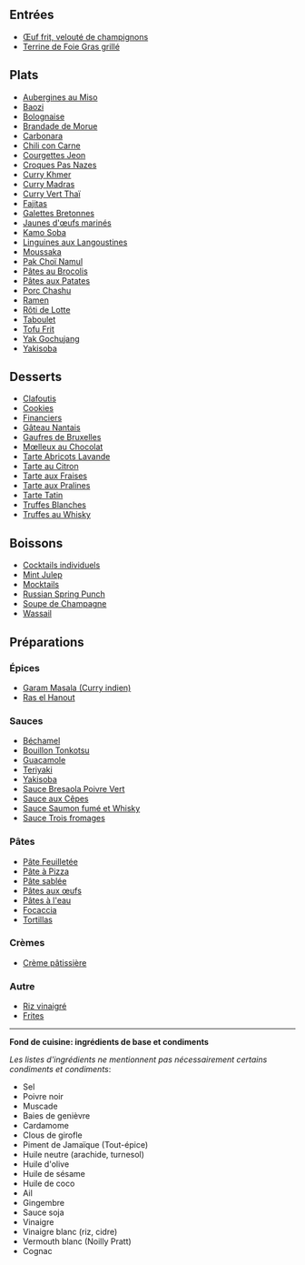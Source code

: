 ## Entrées

- [Œuf frit, velouté de champignons](pages/oeuf-frit-champignons.md)
- [Terrine de Foie Gras grillé](pages/terrine-de-foie-gras-grille.md)

## Plats

- [Aubergines au Miso](pages/aubergines-miso.md)
- [Baozi](pages/baozi.md)
- [Bolognaise](pages/bolognaise.md)
- [Brandade de Morue](pages/brandade-de-morue.md)
- [Carbonara](pages/carbonara.md)
- [Chili con Carne](pages/chili-con-carne.md)
- [Courgettes Jeon](pages/courgettes-jeon.md)
- [Croques Pas Nazes](pages/croques-pas-nazes.md)
- [Curry Khmer](pages/curry-khmer.md)
- [Curry Madras](pages/curry-madras.md)
- [Curry Vert Thaï](pages/curry-vert-thai.md)
- [Fajitas](pages/fajitas.md)
- [Galettes Bretonnes](pages/galettes-bretonnes.md)
- [Jaunes d'œufs marinés](pages/jaunes-doeufs-marines.md)
- [Kamo Soba](pages/kamo-soba.md)
- [Linguines aux Langoustines](pages/linguines-aux-langoustines.md)
- [Moussaka](pages/moussaka.md)
- [Pak Choï Namul](pages/pak-choi-namul.md)
- [Pâtes au Brocolis](pages/pates-au-brocolis.md)
- [Pâtes aux Patates](pages/pates-aux-patates.md)
- [Porc Chashu](pages/porc-chashu.md)
- [Ramen](pages/ramen.md)
- [Rôti de Lotte](pages/roti-lotte.md)
- [Taboulet](pages/taboulet.md)
- [Tofu Frit](pages/tofu-frit.md)
- [Yak Gochujang](pages/yak-gochujang.md)
- [Yakisoba](pages/yakisoba.md)

## Desserts

- [Clafoutis](pages/clafoutis.md)
- [Cookies](pages/cookies.md)
- [Financiers](pages/financiers.md)
- [Gâteau Nantais](pages/gateau-nantais.md)
- [Gaufres de Bruxelles](pages/gaufres-de-bruxelles.md)
- [Mœlleux au Chocolat](pages/moelleux-au-chocolat.md)
- [Tarte Abricots Lavande](pages/tarte-abricots-lavande.md)
- [Tarte au Citron](pages/tarte-au-citron.md)
- [Tarte aux Fraises](pages/tarte-aux-fraises.md)
- [Tarte aux Pralines](pages/tarte-aux-pralines.md)
- [Tarte Tatin](pages/tarte-tatin.md)
- [Truffes Blanches](pages/truffes-blanches.md)
- [Truffes au Whisky](pages/truffes-whisky.md)

## Boissons

- [Cocktails individuels](pages/cocktails-individuels.md)
- [Mint Julep](pages/mint-julep.md)
- [Mocktails](pages/mocktails.md)
- [Russian Spring Punch](pages/russian-spring-punch.md)
- [Soupe de Champagne](pages/soupe-de-champagne.md)
- [Wassail](pages/wassail.md)

## Préparations

### Épices

- [Garam Masala (Curry indien)](pages/garam-masala-curry-indien.md)
- [Ras el Hanout](pages/ras-el-hanout.md)

### Sauces

- [Béchamel](pages/bechamel.md)
- [Bouillon Tonkotsu](pages/bouillon-tonkotsu.md)
- [Guacamole](pages/guacamole.md)
- [Teriyaki](pages/teriyaki.md)
- [Yakisoba](pages/yakisoba.md)
- [Sauce Bresaola Poivre Vert](pages/sauce-bresaola-poivre-vert.md)
- [Sauce aux Cêpes](pages/sauce-cepes.md)
- [Sauce Saumon fumé et Whisky](pages/sauce-saumon-fume-whisky.md)
- [Sauce Trois fromages](pages/sauce-trois-fromages.md)

### Pâtes

- [Pâte Feuilletée](pages/pate-feuilletee.md)
- [Pâte à Pizza](pages/pate-a-pizza.md)
- [Pâte sablée](pages/pate-sablee.md)
- [Pâtes aux œufs](pages/pates-aux-oeufs.md)
- [Pâtes à l'eau](pages/pates-a-l-eau.md)
- [Focaccia](pages/focaccia.md)
- [Tortillas](pages/tortillas.md)

### Crèmes

- [Crème pâtissière](pages/creme-patissiere.md)

### Autre

- [Riz vinaigré](pages/riz-vinaigre.md)
- [Frites](pages/frites.md)

---

**Fond de cuisine: ingrédients de base et condiments**

*Les listes d'ingrédients ne mentionnent pas nécessairement certains condiments et condiments*:

- Sel
- Poivre noir
- Muscade
- Baies de genièvre
- Cardamome
- Clous de girofle
- Piment de Jamaïque (Tout-épice)
- Huile neutre (arachide, turnesol)
- Huile d'olive
- Huile de sésame
- Huile de coco
- Ail
- Gingembre
- Sauce soja
- Vinaigre
- Vinaigre blanc (riz, cidre)
- Vermouth blanc (Noilly Pratt)
- Cognac
